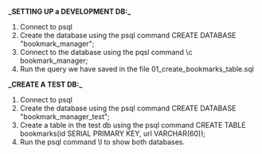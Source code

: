 **\_**SETTING UP a DEVELOPMENT DB:**\_**

1. Connect to psql
2. Create the database using the psql command CREATE DATABASE "bookmark_manager";
3. Connect to the database using the pqsl command \c bookmark_manager;
4. Run the query we have saved in the file 01_create_bookmarks_table.sql

**\_**CREATE A TEST DB:**\_**

1. Connect to psql
2. Create the database using the psql command CREATE DATABASE "bookmark_manager_test";
3. Create a table in the test db using the psql command CREATE TABLE bookmarks(id SERIAL PRIMARY KEY, url VARCHAR(60));
4. Run the psql command \l to show both databases.

